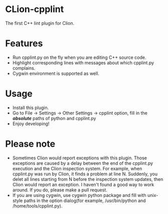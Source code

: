 # CLion-cpplint
The first C++ lint plugin for Clion.

Features
========

 - Run cpplint.py on the fly when you are editing C++ source code.
 - Highlight corresponding lines with messages about which cpplint.py complains.
 - Cygwin environment is supported as well.
 
Usage
=====

 - Install this plugin.
 - Go to File -> Settings -> Other Settings -> cpplint option, fill in the <b>*absolute*</b> paths of python and cpplint.py
 - Enjoy developing!

Please note
===========

 - Sometimes Clion would report exceptions with this plugin. Those exceptions are caused by a delay between the end of the cpplint.py execution and the Clion inspection system. For example, when cpplint.py was run by Clion, it finds a problem at line N. Suddenly, you delet all lines starting from N before the inspection system updates, then Clion would report an exception. I haven't found a good way to work around. If you do, please make a pull request.
 - If you are using cygwin, use cygwin python package and fill with unix-style paths in the option dialog(for example, /usr/bin/python and /home/tools/cpplint.py).

